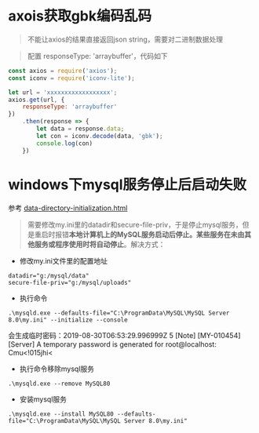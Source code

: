 # axois获取gbk编码乱码

> 不能让axios的结果直接返回json string，需要对二进制数据处理

> 配置 responseType: 'arraybuffer'，代码如下

```javascript
const axios = require('axios');
const iconv = require('iconv-lite');

let url = 'xxxxxxxxxxxxxxxxxx';
axios.get(url, {
    responseType: 'arraybuffer'
})
    .then(response => {
        let data = response.data;
        let con = iconv.decode(data, 'gbk');
        console.log(con)
    })
```

# windows下mysql服务停止后启动失败
参考 [data-directory-initialization.html](https://dev.mysql.com/doc/mysql-security-excerpt/5.7/en/data-directory-initialization.html)
> 需要修改my.ini里的datadir和secure-file-priv，于是停止mysql服务，但是重启时报错**本地计算机上的MySQL服务启动后停止。某些服务在未由其他服务或程序使用时将自动停止**。解决方式：
- 修改my.ini文件里的配置地址
```
datadir="g:/mysql/data"
secure-file-priv="g:/mysql/uploads"
```
- 执行命令
```
.\mysqld.exe --defaults-file="C:\ProgramData\MySQL\MySQL Server 8.0\my.ini" --initialize --console
```
会生成临时密码：2019-08-30T06:53:29.996999Z 5 [Note] [MY-010454] [Server] A temporary password is generated for root@localhost: Cmu<!015jhi<
- 执行命令移除mysql服务
```
.\mysqld.exe --remove MySQL80
```
- 安装mysql服务
```
.\mysqld.exe --install MySQL80 --defaults-file="C:\ProgramData\MySQL\MySQL Server 8.0\my.ini"
```

